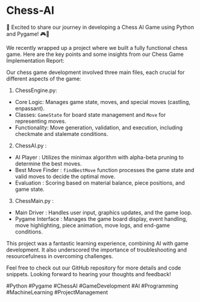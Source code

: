 # Chess-AI

🚀 Excited to share our journey in developing a Chess AI Game using Python and Pygame! 🎮🤖

We recently wrapped up a project where we built a fully functional chess game. Here are the key points and some insights from our Chess Game Implementation Report:

Our chess game development involved three main files, each crucial for different aspects of the game:
1. ChessEngine.py:
  - Core Logic: Manages game state, moves, and special moves (castling, enpassant).
  - Classes: `GameState` for board state management and `Move` for representing moves.
  - Functionality: Move generation, validation, and execution, including checkmate and stalemate conditions.

2.  ChessAI.py :
  -  AI Player : Utilizes the minimax algorithm with alpha-beta pruning to determine the best moves.
  -  Best Move Finder : `findBestMove` function processes the game state and valid moves to decide the optimal move.
  -  Evaluation : Scoring based on material balance, piece positions, and game state.

3.  ChessMain.py :
  -  Main Driver : Handles user input, graphics updates, and the game loop.
  -  Pygame Interface : Manages the game board display, event handling, move highlighting, piece animation, move logs, and end-game conditions.

	
This project was a fantastic learning experience, combining AI with game development. It also underscored the importance of troubleshooting and resourcefulness in overcoming challenges.

Feel free to check out our GitHub repository for more details and code snippets. Looking forward to hearing your thoughts and feedback!

#Python #Pygame #ChessAI #GameDevelopment #AI #Programming #MachineLearning #ProjectManagement

